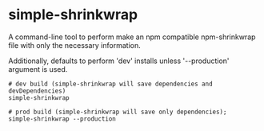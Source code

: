 simple-shrinkwrap
=================

A command-line tool to perform make an npm compatible npm-shrinkwrap file with only the necessary information.

Additionally, defaults to perform 'dev' installs unless '--production' argument is used.

```
# dev build (simple-shrinkwrap will save dependencies and devDependencies)
simple-shrinkwrap

# prod build (simple-shrinkwrap will save only dependencies);
simple-shrinkwrap --production
```